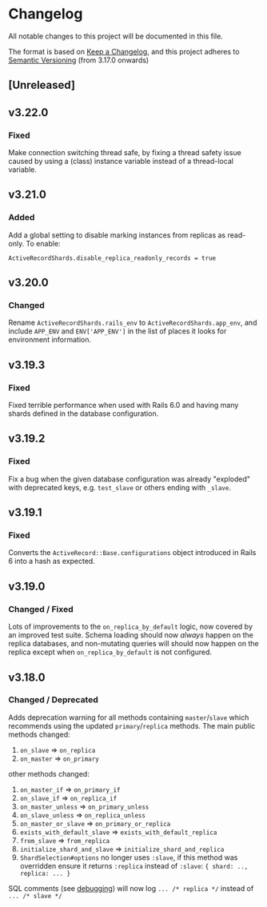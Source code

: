 # Changelog
All notable changes to this project will be documented in this file.

The format is based on [Keep a Changelog](https://keepachangelog.com/en/1.0.0/),
and this project adheres to [Semantic Versioning](https://semver.org/spec/v2.0.0.html) (from 3.17.0 onwards)

## [Unreleased]

## v3.22.0

### Fixed

Make connection switching thread safe, by fixing a thread safety issue caused by using a (class) instance variable instead of a thread-local variable.

## v3.21.0

### Added

Add a global setting to disable marking instances from replicas as read-only. To enable:

`ActiveRecordShards.disable_replica_readonly_records = true`

## v3.20.0

### Changed

Rename `ActiveRecordShards.rails_env` to `ActiveRecordShards.app_env`, and include `APP_ENV` and `ENV['APP_ENV']` in the list of places it looks for environment information.

## v3.19.3

### Fixed

Fixed terrible performance when used with Rails 6.0 and having many shards defined in the database configuration.

## v3.19.2

### Fixed

Fix a bug when the given database configuration was already "exploded" with deprecated keys, e.g. `test_slave` or others ending with `_slave`.

## v3.19.1

### Fixed

Converts the `ActiveRecord::Base.configurations` object introduced in Rails 6 into a hash as expected.

## v3.19.0

### Changed / Fixed

Lots of improvements to the `on_replica_by_default` logic, now covered by an improved test suite. Schema loading should now _always_ happen on the replica databases, and non-mutating queries will should now happen on the replica except when `on_replica_by_default` is not configured.

## v3.18.0

### Changed / Deprecated

Adds deprecation warning for all methods containing `master`/`slave` which recommends using the updated `primary`/`replica` methods. The main public methods changed:

1. `on_slave` => `on_replica`
1. `on_master` => `on_primary`

other methods changed:

1. `on_master_if` => `on_primary_if`
1. `on_slave_if` => `on_replica_if`
1. `on_master_unless` => `on_primary_unless`
1. `on_slave_unless` => `on_replica_unless`
1. `on_master_or_slave` => `on_primary_or_replica`
1. `exists_with_default_slave` => `exists_with_default_replica`
1. `from_slave` => `from_replica`
1. `initialize_shard_and_slave` => `initialize_shard_and_replica`
1. `ShardSelection#options` no longer uses `:slave`, if this method was overridden ensure it returns `:replica` instead of `:slave`: `{ shard: .., replica: ... }`

SQL comments (see [debugging](/README.md#debugging)) will now log `... /* replica */` instead of `... /* slave */`
